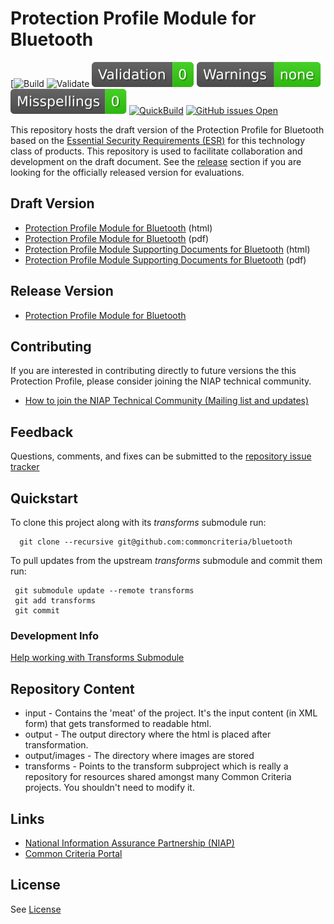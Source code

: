 Protection Profile Module for Bluetooth
=======

[![Build](https://github.com/commoncriteria/bluetooth/workflows/Build/badge.svg)
![Validate](https://github.com/commoncriteria/bluetooth/workflows/Validate/badge.svg)
[![Validation](https://raw.githubusercontent.com/commoncriteria/bluetooth/gh-pages/master/validation.svg)](https://github.com/commoncriteria/bluetooth/blob/gh-pages/ValidationReport.txt)
[![SanityChecks](https://raw.githubusercontent.com/commoncriteria/bluetooth/gh-pages/master/warnings-badge.svg)](https://github.com/commoncriteria/bluetooth/blob/gh-pages/SanityChecksOutput.md)
[![SpellCheck](https://raw.githubusercontent.com/commoncriteria/bluetooth/gh-pages/master/spell-badge.svg)](https://github.com/commoncriteria/bluetooth/blob/gh-pages/SpellCheckReport.txt)
[![QuickBuild](https://github.com/commoncriteria/bluetooth/actions/workflows/quick_build.yml/badge.svg)](https://commoncriteria.github.io/bluetooth)
[![GitHub issues Open](https://img.shields.io/github/issues/commoncriteria/bluetooth.svg?maxAge=2592000)](https://github.com/commoncriteria/bluetooth/issues) 

This repository hosts the draft version of the Protection Profile for Bluetooth based on the 
[Essential Security Requirements (ESR)](https://commoncriteria.github.io/pp/bluetooth/bluetooth-esr.html) for this technology class of 
products. 
This repository is used to facilitate collaboration and development on the draft document. 
See the [release](#Release-Version) section if you are looking for the officially released version for evaluations. 

## Draft Version

* [Protection Profile Module for Bluetooth](https://commoncriteria.github.io/pp/bluetooth/bluetooth-release.html) (html)
* [Protection Profile Module for Bluetooth](https://commoncriteria.github.io/pp/bluetooth/bluetooth-release.pdf) (pdf)
* [Protection Profile Module Supporting Documents for Bluetooth](https://commoncriteria.github.io/pp/bluetooth/bluetooth-sd.html) (html)
* [Protection Profile Module Supporting Documents for Bluetooth](https://commoncriteria.github.io/pp/bluetooth/bluetooth-sd.pdf) (pdf)

## Release Version
* [Protection Profile Module for Bluetooth](https://www.niap-ccevs.org/Profile/Info.cfm?PPID=425&id=425)

## Contributing

If you are interested in contributing directly to future versions the this Protection Profile, please consider joining the NIAP technical community.
* [How to join the NIAP Technical Community (Mailing list and updates)](https://www.niap-ccevs.org/NIAP_Evolution/tech_communities.cfm)

## Feedback

Questions, comments, and fixes can be submitted to the [repository issue tracker](https://github.com/commoncriteria/bluetooth/issues)

## Quickstart
To clone this project along with its _transforms_ submodule run:

````
  git clone --recursive git@github.com:commoncriteria/bluetooth
````
To pull updates from the upstream _transforms_ submodule and commit them run:
````
 git submodule update --remote transforms
 git add transforms
 git commit
````

### Development Info
[Help working with Transforms Submodule](https://github.com/commoncriteria/transforms/wiki/Working-with-Transforms-as-a-Submodule)

## Repository Content
* input - Contains the 'meat' of the project. It's the input content (in XML form) that gets transformed to readable html.
* output - The output directory where the html is placed after transformation.
* output/images - The directory where images are stored
* transforms - Points to the transform subproject which is really a repository for resources shared amongst many Common Criteria projects. You shouldn't need to modify it.

## Links 
* [National Information Assurance Partnership (NIAP)](https://www.niap-ccevs.org/)
* [Common Criteria Portal](https://www.commoncriteriaportal.org/)

## License
See [License](./LICENSE)
